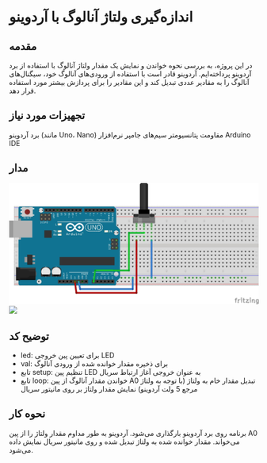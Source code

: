 # اندازه‌گیری ولتاژ آنالوگ با آردوینو
## مقدمه
در این پروژه، به بررسی نحوه خواندن و نمایش یک مقدار ولتاژ آنالوگ با استفاده از برد آردوینو پرداخته‌ایم. آردوینو قادر است با استفاده از ورودی‌های آنالوگ خود، سیگنال‌های آنالوگ را به مقادیر عددی تبدیل کند و این مقادیر را برای پردازش بیشتر مورد استفاده قرار دهد.

## تجهیزات مورد نیاز
برد آردوینو (مانند Uno، Nano)
مقاومت
پتانسیومتر
سیم‌های جامپر
نرم‌افزار Arduino IDE

## مدار
![](https://github.com/vahidseyyedi/microProcessor/blob/main/04%20Laboratory/exercise%204/src/map4.jpg)
![](https://github.com/vahidseyyedi/microProcessor/blob/main/04%20Laboratory/exercise%204/src/4.1.gif)
## توضیح کد
* led: برای تعیین پین خروجی LED
* val: برای ذخیره مقدار خوانده شده از ورودی آنالوگ
* تابع setup:
تنظیم پین LED به عنوان خروجی
آغاز ارتباط سریال
* تابع loop:
خواندن مقدار آنالوگ از پین A0
تبدیل مقدار خام به ولتاژ (با توجه به ولتاژ مرجع 5 ولت آردوینو)
نمایش مقدار ولتاژ بر روی مانیتور سریال

## نحوه کار
برنامه روی برد آردوینو بارگذاری می‌شود.
آردوینو به طور مداوم مقدار ولتاژ را از پین A0 می‌خواند.
مقدار خوانده شده به ولتاژ تبدیل شده و روی مانیتور سریال نمایش داده می‌شود.
